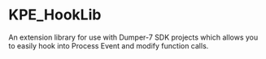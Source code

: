 # KPE_HookLib
An extension library for use with Dumper-7 SDK projects which allows you to easily hook into Process Event and modify function calls.
